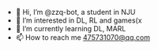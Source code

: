 - 👋 Hi, I’m @zzq-bot, a student in NJU
- 👀 I’m interested in DL, RL and games(x
- 🌱 I’m currently learning DL, MARL
- 📫 How to reach me 475731070@qq.com

<!---
zzq-bot/zzq-bot is a ✨ special ✨ repository because its `README.md` (this file) appears on your GitHub profile.
You can click the Preview link to take a look at your changes.
--->
